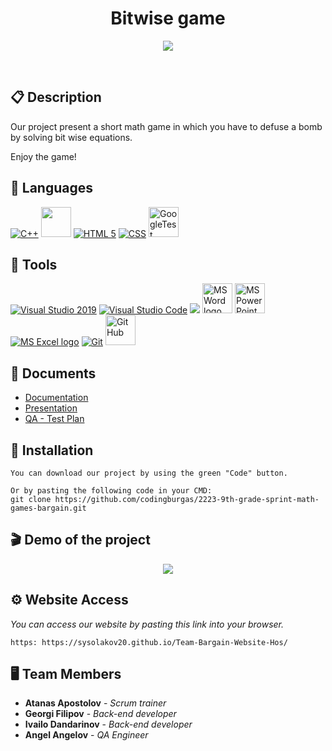 <h1 align="center">Bitwise game</h1>

<p align = "center">
  <img src="https://cdn.discordapp.com/attachments/1039545543623450644/1089487088631693332/enlarge_logo21321232.png"/>
</p>

<br>

## 📋 Description

Our project present a short math game in which you have to defuse a bomb by solving bit wise equations. 

Enjoy the game!

## 🚀 Languages 
  <p align="left"> 
  <a href="https://www.cplusplus.com/"><img src="https://img.icons8.com/color/48/000000/c-plus-plus-logo.png" alt="C++"/></a>
  <a> <img src="https://upload.wikimedia.org/wikipedia/commons/f/f4/Raylib_logo.png" width=48 px /></a>
  <a href="https://developer.mozilla.org/en-US/docs/Glossary/HTML5"><img src="https://img.icons8.com/color/48/000000/html-5.png" alt="HTML 5"/></a>
  <a href="https://www.w3schools.com/css/"> <img src = "https://img.icons8.com/color/48/null/css3.png" alt= "CSS" /></a>
  <a href="https://github.com/google/googletest"> <img src = "https://img.icons8.com/ios-glyphs/30/null/test-tube.png" alt= "GoogleTest" width=48 px/></a>

 
  </p>

## 🔧 Tools 
  <p align="left"> 
  <a href="https://visualstudio.microsoft.com/"><img src="https://img.icons8.com/fluency/48/000000/visual-studio.png" alt="Visual Studio 2019"/></a>
  <a href="https://code.visualstudio.com/"><img src="https://img.icons8.com/color/48/000000/visual-studio-code-2019.png" alt="Visual Studio Code"/></a>
  <a href="https://www.figma.com/"><img src="https://img.icons8.com/color/48/000000/figma--v1.png"/></a>
    <a href="https://www.microsoft.com/en-ww/microsoft-365/word"><img src="https://img.icons8.com/fluency/48/000000/microsoft-word-2019.png" alt="MS Word logo" width=48px /></a>
    <a href="https://www.microsoft.com/en-us/microsoft-365/powerpoint"><img src="https://img.icons8.com/fluency/48/000000/microsoft-powerpoint-2019.png" alt="MS PowerPoint logo" width=48px />
    <a href="https://www.microsoft.com/en-us/microsoft-365/excel"><img src="https://img.icons8.com/fluency/48/000000/microsoft-excel-2019.png" alt="MS Excel logo"/></a>
    <a href="https://git-scm.com/"><img src="https://img.icons8.com/color/48/000000/git.png" alt="Git"/></a>
    <a href="https://github.com/"><img src="https://img.icons8.com/glyph-neue/64/null/github.png" alt="Git Hub" width=48px /></a>
  </p> 
  
## 💼 Documents
  - [Documentation](https://codingburgas-my.sharepoint.com/:w:/g/personal/atapostolov21_codingburgas_bg/EbfOB2WstuZNuS_levWJAzwBYuPP_NvrpLFZmjgi9inBqA?e=XoI8sk)
  - [Presentation](https://codingburgas-my.sharepoint.com/:p:/g/personal/atapostolov21_codingburgas_bg/EaJnzJ4-TbFJgFhVLR_V3cQBSzkHNRAvgWo9hpROABxJxA?e=s0zgMx)
  - [QA - Test Plan](https://codingburgas-my.sharepoint.com/:x:/g/personal/atapostolov21_codingburgas_bg/EYqYHienkWBGhgDJydiSK7kB5qmev6gz6UmrYxN3QEp7Nw?e=56ke8q)

## 🔧 Installation

```
You can download our project by using the green "Code" button.

Or by pasting the following code in your CMD:
git clone https://github.com/codingburgas/2223-9th-grade-sprint-math-games-bargain.git
```

 ## 🎬 Demo of the project 
  
  <p align="center">
  <img src="https://cdn.discordapp.com/attachments/1039545543623450644/1089479120318124123/demoImageGame.png" >
  </p>

## ⚙ Website Access

*You can access our website by pasting this link into your browser.*
```
https: https://sysolakov20.github.io/Team-Bargain-Website-Hos/
```

## 🖥 Team Members
* **Atanas Apostolov** - *Scrum trainer* 
* **Georgi Filipov** - *Back-end developer* 
* **Ivailo Dandarinov** - *Back-end developer* 
* **Angel Angelov** - *QA Engineer* 

